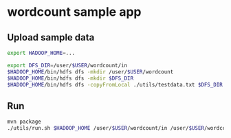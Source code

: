 # wordcount sample app

## Upload sample data

```bash
export HADOOP_HOME=...

export DFS_DIR=/user/$USER/wordcount/in
$HADOOP_HOME/bin/hdfs dfs -mkdir /user/$USER/wordcount 
$HADOOP_HOME/bin/hdfs dfs -mkdir $DFS_DIR
$HADOOP_HOME/bin/hdfs dfs -copyFromLocal ./utils/testdata.txt $DFS_DIR
```

## Run
```bash
mvn package
./utils/run.sh $HADOOP_HOME /user/$USER/wordcount/in /user/$USER/wordcount/out

```
